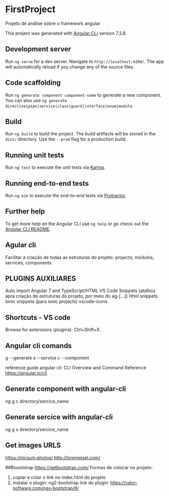 # FirstProject
Projeto de análise sobre o framework angular

This project was generated with [Angular CLI](https://github.com/angular/angular-cli) version 7.3.8.

## Development server

Run `ng serve` for a dev server. Navigate to `http://localhost:4200/`. The app will automatically reload if you change any of the source files.

## Code scaffolding

Run `ng generate component component-name` to generate a new component. You can also use `ng generate directive|pipe|service|class|guard|interface|enum|module`.

## Build

Run `ng build` to build the project. The build artifacts will be stored in the `dist/` directory. Use the `--prod` flag for a production build.

## Running unit tests

Run `ng test` to execute the unit tests via [Karma](https://karma-runner.github.io).

## Running end-to-end tests

Run `ng e2e` to execute the end-to-end tests via [Protractor](http://www.protractortest.org/).

## Further help

To get more help on the Angular CLI use `ng help` or go check out the [Angular CLI README](https://github.com/angular/angular-cli/blob/master/README.md).

## Agular cli
Facilitar a criação de todas as estruturas do projeto: projecto, módulos, services, components

## PLUGINS AUXILIARES
Auto import
Angular 7 and TypeScript/HTML VS Code Snippets (atalhos apra criação de estruturas do projeto, por meio do ag-[...])
Html snippets
Ionic snippets (para ionic projects)
vscode-icons



## Shortcuts - VS code
Browse for extensions (plugins): Ctrl+Shift+X.

## Angular cli comands
g --generate
s --service
c --component

reference guide angular cli: CLI Overview and Command Reference
https://angular.io/cli

## Generate component with angular-cli
ng g c directory/sercice_name

## Generate sercice with angular-cli
ng g s directory/sercice_name

## Get images URLS
https://picsum.photos/
http://lorempixel.com/

##Booststrap
https://getbootstrap.com/
Formas de colocar no projeto:
1) copiar e colar o link no index.html do projeto
2) instalar o plugin: ng2-bootstrap
 link do plugin: https://valor-software.com/ngx-bootstrap/#/
